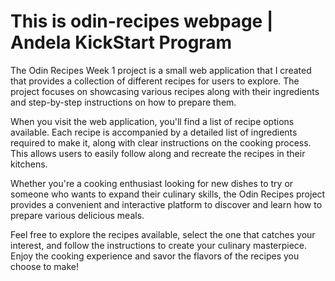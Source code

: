 # This is odin-recipes webpage | Andela KickStart Program
The Odin Recipes Week 1 project is a small web application that I created that provides a collection of different recipes for users to explore. The project focuses on showcasing various recipes along with their ingredients and step-by-step instructions on how to prepare them.

When you visit the web application, you'll find a list of recipe options available. Each recipe is accompanied by a detailed list of ingredients required to make it, along with clear instructions on the cooking process. This allows users to easily follow along and recreate the recipes in their kitchens.

Whether you're a cooking enthusiast looking for new dishes to try or someone who wants to expand their culinary skills, the Odin Recipes project provides a convenient and interactive platform to discover and learn how to prepare various delicious meals.

Feel free to explore the recipes available, select the one that catches your interest, and follow the instructions to create your culinary masterpiece. Enjoy the cooking experience and savor the flavors of the recipes you choose to make!
